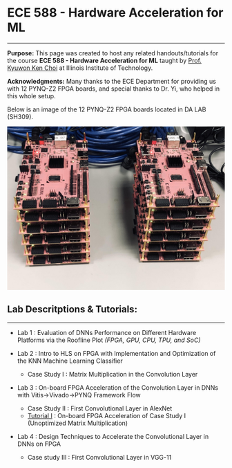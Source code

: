 # ECE 588 - Hardware Acceleration for ML
--------------------------------------------------------------------------
**Purpose:** This page was created to host any related handouts/tutorials for the course **ECE 588 - Hardware Acceleration for ML** taught by [Prof. Kyuwon Ken Choi](http://www.ece.iit.edu/~vlsida/people.html) at Illinois Institute of Technology.

**Acknowledgments:** Many thanks to the ECE Department for providing us with 12 PYNQ-Z2 FPGA boards, and special thanks to Dr. Yi, who helped in this whole setup. 

Below is an image of the 12 PYNQ-Z2 FPGA boards located in DA LAB (SH309). 

![1](./assets/fig/pynq_boards.png)


## **Lab Descritptions & Tutorials**:
---
* Lab 1 : Evaluation of DNNs Performance on Different Hardware Platforms via the Roofline Plot _(FPGA, GPU, CPU, TPU, and SoC)_
  
* Lab 2 : Intro to HLS on FPGA with Implementation and Optimization of the KNN Machine Learning Classifier
  * Case Study I : Matrix Multiplication in the Convolution Layer <br>


* Lab 3 : On-board FPGA Acceleration of the Convolution Layer in DNNs with Vitis→Vivado→PYNQ Framework Flow
  * Case Study II  : First Convolutional Layer in AlexNet  
  * [Tutorial I](./tut/) : On-board FPGA Acceleration of Case Study I (Unoptimized Matrix Multiplication) <br>


* Lab 4 : Design Techniques to Accelerate the Convolutional Layer in DNNs on FPGA
  * Case study III : First Convolutional Layer in VGG-11
